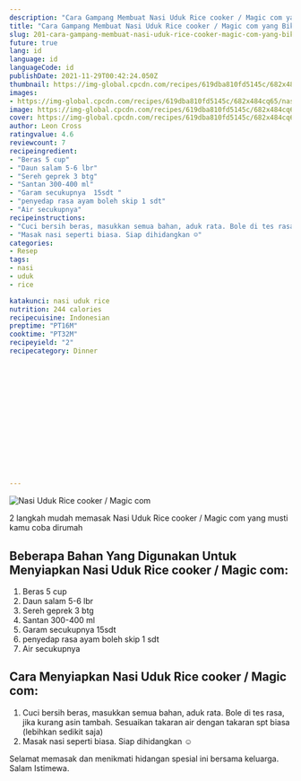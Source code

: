 ```yaml
---
description: "Cara Gampang Membuat Nasi Uduk Rice cooker / Magic com yang Bikin Ngiler"
title: "Cara Gampang Membuat Nasi Uduk Rice cooker / Magic com yang Bikin Ngiler"
slug: 201-cara-gampang-membuat-nasi-uduk-rice-cooker-magic-com-yang-bikin-ngiler
future: true
lang: id
language: id
languageCode: id
publishDate: 2021-11-29T00:42:24.050Z 
thumbnail: https://img-global.cpcdn.com/recipes/619dba810fd5145c/682x484cq65/nasi-uduk-rice-cooker-magic-com-foto-resep-utama.webp
images:
- https://img-global.cpcdn.com/recipes/619dba810fd5145c/682x484cq65/nasi-uduk-rice-cooker-magic-com-foto-resep-utama.webp
image: https://img-global.cpcdn.com/recipes/619dba810fd5145c/682x484cq65/nasi-uduk-rice-cooker-magic-com-foto-resep-utama.webp
cover: https://img-global.cpcdn.com/recipes/619dba810fd5145c/682x484cq65/nasi-uduk-rice-cooker-magic-com-foto-resep-utama.webp
author: Leon Cross
ratingvalue: 4.6
reviewcount: 7
recipeingredient:
- "Beras 5 cup"
- "Daun salam 5-6 lbr"
- "Sereh geprek 3 btg"
- "Santan 300-400 ml"
- "Garam secukupnya  15sdt "
- "penyedap rasa ayam boleh skip 1 sdt"
- "Air secukupnya"
recipeinstructions:
- "Cuci bersih beras, masukkan semua bahan, aduk rata. Bole di tes rasa, jika kurang asin tambah. Sesuaikan takaran air dengan takaran spt biasa (lebihkan sedikit saja)"
- "Masak nasi seperti biasa. Siap dihidangkan ☺️"
categories:
- Resep
tags:
- nasi
- uduk
- rice

katakunci: nasi uduk rice 
nutrition: 244 calories
recipecuisine: Indonesian
preptime: "PT16M"
cooktime: "PT32M"
recipeyield: "2"
recipecategory: Dinner


     
    
    
    
    
    
    
    
    
    
    
      
    
---
```



![Nasi Uduk Rice cooker / Magic com](https://img-global.cpcdn.com/recipes/619dba810fd5145c/682x484cq65/nasi-uduk-rice-cooker-magic-com-foto-resep-utama.webp)

2 langkah mudah memasak  Nasi Uduk Rice cooker / Magic com yang musti kamu coba dirumah

<!--inarticleads1-->

## Beberapa Bahan Yang Digunakan Untuk Menyiapkan Nasi Uduk Rice cooker / Magic com:

1. Beras 5 cup
1. Daun salam 5-6 lbr
1. Sereh geprek 3 btg
1. Santan 300-400 ml
1. Garam secukupnya  15sdt 
1. penyedap rasa ayam boleh skip 1 sdt
1. Air secukupnya



<!--inarticleads2-->

## Cara Menyiapkan Nasi Uduk Rice cooker / Magic com:

1. Cuci bersih beras, masukkan semua bahan, aduk rata. Bole di tes rasa, jika kurang asin tambah. Sesuaikan takaran air dengan takaran spt biasa (lebihkan sedikit saja)
1. Masak nasi seperti biasa. Siap dihidangkan ☺️




Selamat memasak dan menikmati hidangan spesial ini bersama keluarga. Salam Istimewa.
